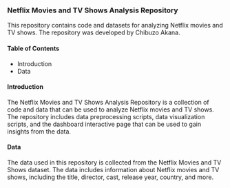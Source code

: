 ### Netflix Movies and TV Shows Analysis Repository
This repository contains code and datasets for analyzing Netflix movies and TV shows. The repository was developed by Chibuzo Akana.

#### Table of Contents
* Introduction
* Data

#### Introduction
The Netflix Movies and TV Shows Analysis Repository is a collection of code and data that can be used to analyze Netflix movies and TV shows. The repository includes data preprocessing scripts, data visualization scripts, and the dashboard interactive page that can be used to gain insights from the data.

#### Data
The data used in this repository is collected from the Netflix Movies and TV Shows dataset. The data includes information about Netflix movies and TV shows, including the title, director, cast, release year, country, and more.
